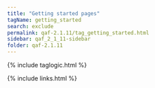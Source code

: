 ```yaml
---
title: "Getting started pages"
tagName: getting_started
search: exclude
permalink: qaf-2.1.11/tag_getting_started.html
sidebar: qaf_2_1_11-sidebar
folder: qaf-2.1.11
---
```

{% include taglogic.html %}

{% include links.html %}
